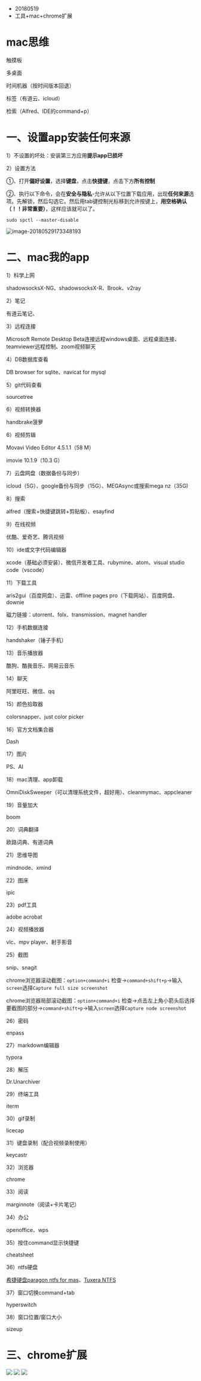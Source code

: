 * 20180519
* 工具+mac+chrome扩展



# mac思维

触摸板

多桌面

时间机器（按时间版本回退）

标签（有道云、icloud）

检索（Alfred、IDE的command+p） 



# 一、设置app安装任何来源

1）不设置的坏处：安装第三方应用**提示app已损坏**

2）设置方法

①、打开**偏好设置**，选择**键盘**，点击**快捷键**，点击下方**所有控制**

②、执行以下命令，会在**安全与隐私**-允许从以下位置下载应用，出现**任何来源**选项。先解锁，然后勾选它。然后用tab键控制光标移到允许按键上，**用空格确认（！！非常重要）**，这样应该就可以了。

```
sudo spctl --master-disable
```

![image-20180529173348193](https://ws2.sinaimg.cn/large/006tNc79gy1frscdrfjy4j30if0fvwgd.jpg)



# 二、mac我的app

1）科学上网

shadowsocksX-NG、shadowsocksX-R、Brook、v2ray

2）笔记

有道云笔记、

3）远程连接

Microsoft Remote Desktop Beta连接远程windows桌面、远程桌面连接、teamviewer远程控制、zoom视频聊天

4）DB数据库查看

DB browser for sqlite、navicat for mysql

5）git代码查看

sourcetree

6）视频转换器

handbrake菠萝

6）视频剪辑

Movavi Video Editor 4.5.1.1（58 M）

imovie 10.1.9（10.3 G）

7）云盘网盘（数据备份与同步）

icloud（5G）、google备份与同步（15G）、MEGAsync或搜索mega nz（35G)

8）搜索

alfred（搜索+快捷键跳转+剪贴板）、esayfind

9）在线视频

优酷、爱奇艺、腾讯视频

10）ide或文字代码编辑器

xcode（基础必须安装）、微信开发者工具、rubymine、atom、visual studio code（vscode）

11）下载工具

aris2gui（百度网盘）、迅雷、offline pages pro（下载网站）、百度网盘、downie

磁力链接：utorrent、folx、transmission、magnet handler

12）手机数据连接

handshaker（锤子手机）

13）音乐播放器

酷狗、酷我音乐、网易云音乐

14）聊天

阿里旺旺、微信、qq

15）颜色拾取器

colorsnapper、just color picker

16）官方文档集合器

Dash

17）图片

PS、AI

18）mac清理、app卸载

OmniDiskSweeper（可以清理系统文件，超好用）、cleanmymac、appcleaner

19）音量加大

boom

20）词典翻译

欧路词典、有道词典

21）思维导图

mindnode、xmind

22）图床

ipic

23）pdf工具

adobe acrobat

24）视频播放器

vlc、mpv player、射手影音

25）截图

snip、snagit

chrome浏览器滚动截图：`option+command+i` 检查→`command+shift+p`→输入`screen`选择`Capture full size screenshot`

chrome浏览器局部滚动截图：`option+command+i` 检查→点击左上角小箭头后选择要截图的部分→`command+shift+p`→输入`screen`选择`Capture node screenshot`

26）密码

enpass

27）markdown编辑器

typora

28）解压

Dr.Unarchiver

29）终端工具

iterm

30）gif录制

licecap

31）键盘录制（配合视频录制使用）

keycastr

32）浏览器

chrome

33）阅读

marginnote（阅读+卡片笔记）

34）办公

openoffice、wps

35）按住command显示快捷键

cheatsheet

36）ntfs硬盘

[希捷硬盘paragon ntfs for mas](https://www.seagate.com/support/software/paragon/)、[Tuxera NTFS](https://link.jianshu.com/?t=http://www.tuxera.com/products/tuxera-ntfs-for-mac/download/)

37）窗口切换command+tab

hyperswitch

38）窗口位置/窗口大小

sizeup



# 三、chrome扩展

![](https://ws4.sinaimg.cn/large/006tNc79gy1fsbxvcje0dj30yg0jedgm.jpg)
![](https://ws3.sinaimg.cn/large/006tNc79gy1fsbxvb5mryj30yd0o640a.jpg)
![](https://ws4.sinaimg.cn/large/006tNc79gy1fsbxv92ot5j30y70ofjsz.jpg)



